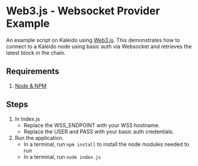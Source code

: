 # Web3.js - Websocket Provider Example

An example script on Kaleido using [Web3.js](https://github.com/ethereum/web3.js "Web3.js Github"). This demonstrates how to connect to a Kaleido node using basic auth via Websocket and retrieves the latest block in the chain.

## Requirements
1. [Node & NPM](https://nodejs.org/en/)

## Steps
1. In Index.js
   + Replace the WSS_ENDPOINT with your WSS hostname.
   + Replace the USER and PASS with your basic auth credentials.
2. Run the application.
    + In a terminal, run `npm install` to install the node modules needed to run
    + In a terminal, run `node index.js`